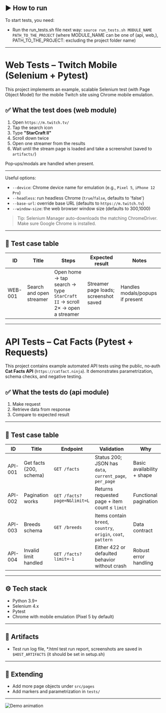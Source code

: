 ## ▶️ How to run
To start tests, you need:
- Run the run_tests.sh file next way: ```source run_tests.sh MODULE_NAME PATH_TO_THE_PROJECT```
  (where MODULE_NAME can be one of (api, web,), PATH_TO_THE_PROJECT: excluding the project folder name)

---

# Web Tests – Twitch Mobile (Selenium + Pytest)

This project implements an example, scalable Selenium test (with Page Object Model) for the mobile Twitch site using Chrome mobile emulation.

## ✅ What the test does (web module)
1. Open `https://m.twitch.tv/`
2. Tap the search icon
3. Type **"StarCraft II"**
4. Scroll down twice
5. Open one streamer from the results
6. Wait until the stream page is loaded and take a screenshot (saved to `artifacts/`)

Pop‑ups/modals are handled when present.

---

Useful options:
- `--device`: Chrome device name for emulation (e.g., `Pixel 5`, `iPhone 12 Pro`)
- `--headless`: run headless Chrome (`true`/`false`, defaults to 'false')
- `--base-url`: override base URL (defaults to `https://m.twitch.tv`)
- `--window-size`: the web browser window size (defaults to 300,1000)

> Tip: Selenium Manager auto-downloads the matching ChromeDriver. Make sure Google Chrome is installed.

---

## 🧪 Test case table

| ID | Title | Steps | Expected result | Notes |
|----|-------|-------|-----------------|-------|
| WEB-001 | Search and open streamer | Open home → tap search → type `StarCraft II` → scroll 2× → open a streamer | Streamer page loads; screenshot saved | Handles modals/popups if present |

---

# API Tests – Cat Facts (Pytest + Requests)

This project contains example automated API tests using the public, no‑auth **Cat Facts API** (`https://catfact.ninja`). It demonstrates parametrization, schema checks, and negative testing.

## ✅ What the tests do (api module)
1. Make request
2. Retrieve data from response
3. Compare to expected result

---

## 🧪 Test case table

| ID | Title | Endpoint | Validation | Why |
|----|-------|----------|------------|-----|
| API-001 | Get facts (200, schema) | `GET /facts` | Status 200; JSON has `data`, `current_page`, `per_page` | Basic availability + shape |
| API-002 | Pagination works | `GET /facts?page=N&limit=L` | Returns requested page + item count ≤ `limit` | Functional pagination |
| API-003 | Breeds schema | `GET /breeds` | Items contain `breed`, `country`, `origin`, `coat`, `pattern` | Data contract |
| API-004 | Invalid limit handled | `GET /facts?limit=-1` | Either 422 or defaulted behavior without crash | Robust error handling |

---

## ⚙️ Tech stack
- Python 3.9+
- Selenium 4.x
- Pytest
- Chrome with mobile emulation (Pixel 5 by default)

---

## 📸 Artifacts
- Test run log file, *.html test run report, screenshots are saved in ```$HOST_ARTIFACTS```
  (it should be set in setup.sh) 

---

## 🔧 Extending
- Add more page objects under `src/pages`
- Add markers and parametrization in `tests/`

---

![Demo animation](https://github.com/inartov555/python-automation-home-test/blob/main/demo/DEMO%20Sep-12-2025.gif)
